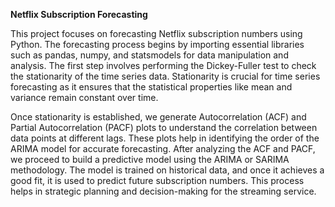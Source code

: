 **Netflix Subscription Forecasting**

This project focuses on forecasting Netflix subscription numbers using Python. The forecasting process begins by importing essential libraries such as pandas, numpy, and statsmodels for data manipulation and analysis. The first step involves performing the Dickey-Fuller test to check the stationarity of the time series data. Stationarity is crucial for time series forecasting as it ensures that the statistical properties like mean and variance remain constant over time. 

Once stationarity is established, we generate Autocorrelation (ACF) and Partial Autocorrelation (PACF) plots to understand the correlation between data points at different lags. These plots help in identifying the order of the ARIMA model for accurate forecasting. After analyzing the ACF and PACF, we proceed to build a predictive model using the ARIMA or SARIMA methodology. The model is trained on historical data, and once it achieves a good fit, it is used to predict future subscription numbers. This process helps in strategic planning and decision-making for the streaming service.
